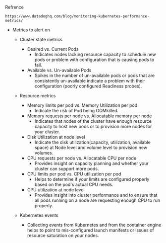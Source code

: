 Refrence
```
https://www.datadoghq.com/blog/monitoring-kubernetes-performance-metrics/
```

- Metrics to alert on
    - Cluster state metrics
        - Desired vs. Current Pods
            - Indicates nodes lacking resource capacity to schedule new pods or problem with configuration that is causing pods to fail.
        - Available vs. Un-available Pods
            - Spikes in the number of un-available pods or pods that are consistently un-available indicate a problem with their configuration (poorly configured Readiness probes).
    
    - Resource metrics
        - Memory limits per pod vs. Memory Utilization per pod
            - Indicate the risk of Pod being OOMkilled.
        - Memory requests per node vs. Allocatable memory per node
            - Indicates that nodes of the cluster have enough resource capacity to host new pods or to provision more nodes for your cluster.
        - Disk Utilization at node level
            - Indicate the disk utilization(capacity, utilization, available space) at Node level and volume level to provision new volumes.
        - CPU requests per node vs. Allocatable CPU per node
            - Provides insight on capacity planning and whether your cluster can support more pods.
        - CPU limits per pod vs. CPU utilization per pod
            - Helps to determine if your limits are configured properly based on the pod's actual CPU needs.
        - CPU utilization at node level
            - Provides insight into cluster performance and to ensure that all pods running on a node are requesting enough CPU to run properly.
    - Kubernetes events
        - Collecting events from Kubernetes and from the container engine helps to point to mis-configured launch manifests or issues of resource saturation on your nodes.
    